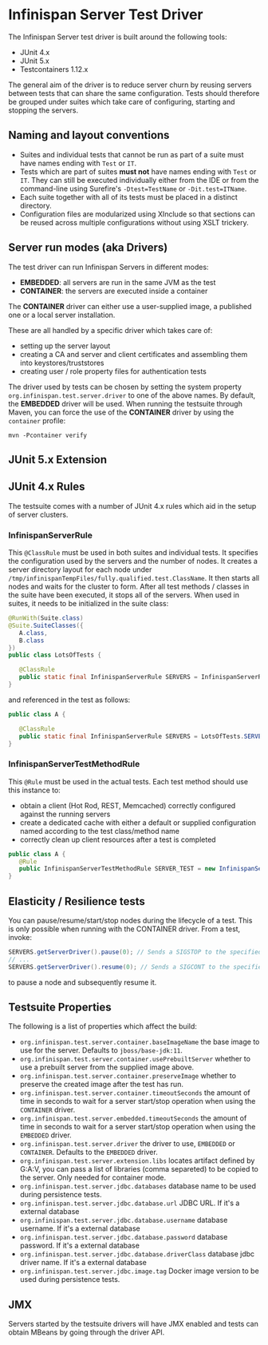 # Infinispan Server Test Driver

The Infinispan Server test driver is built around the following tools:

* JUnit 4.x
* JUnit 5.x
* Testcontainers 1.12.x

The general aim of the driver is to reduce server churn by reusing servers between tests that can share the same
configuration. Tests should therefore be grouped under suites which take care of configuring, starting and stopping the 
servers.

## Naming and layout conventions

* Suites and individual tests that cannot be run as part of a suite must have names ending with `Test` or `IT`.
* Tests which are part of suites **must not** have names ending with `Test` or `IT`. They can still be executed individually either from the IDE or from the command-line using Surefire's `-Dtest=TestName` or `-Dit.test=ITName`.
* Each suite together with all of its tests must be placed in a distinct directory.
* Configuration files are modularized using XInclude so that sections can be reused across multiple configurations without using XSLT trickery.

## Server run modes (aka Drivers)

The test driver can run Infinispan Servers in different modes:

* **EMBEDDED**: all servers are run in the same JVM as the test
* **CONTAINER**: the servers are executed inside a container

The **CONTAINER** driver can either use a user-supplied image, a published one or a local server installation.

These are all handled by a specific driver which takes care of:

* setting up the server layout
* creating a CA and server and client certificates and assembling them into keystores/truststores
* creating user / role property files for authentication tests

The driver used by tests can be chosen by setting the system property `org.infinispan.test.server.driver` to one of the above names.
By default, the **EMBEDDED** driver will be used. When running the testsuite through Maven, you can force the use of the **CONTAINER** driver by using the `container` profile:

```
mvn -Pcontainer verify
```

## JUnit 5.x Extension


## JUnit 4.x Rules

The testsuite comes with a number of JUnit 4.x rules which aid in the setup of server clusters.

### InfinispanServerRule

This `@ClassRule` must be used in both suites and individual tests. It specifies the configuration used by the servers and the number of nodes.
It creates a server directory layout for each node under `/tmp/infinispanTempFiles/fully.qualified.test.ClassName`. It then starts all
nodes and waits for the cluster to form. After all test methods / classes in the suite have been executed, it stops all of the servers.
When used in suites, it needs to be initialized in the suite class:

```java
@RunWith(Suite.class)
@Suite.SuiteClasses({
   A.class,
   B.class
})
public class LotsOfTests {

   @ClassRule
   public static final InfinispanServerRule SERVERS = InfinispanServerRuleBuilder.config("config.xml").numServers(2).build();
}
```

and referenced in the test as follows:

```java
public class A {

   @ClassRule
   public static final InfinispanServerRule SERVERS = LotsOfTests.SERVERS;
}
```

### InfinispanServerTestMethodRule

This `@Rule` must be used in the actual tests. Each test method should use this instance to:

* obtain a client (Hot Rod, REST, Memcached) correctly configured against the running servers
* create a dedicated cache with either a default or supplied configuration named according to the test class/method name
* correctly clean up client resources after a test is completed 

```java
public class A {
   @Rule
   public InfinispanServerTestMethodRule SERVER_TEST = new InfinispanServerTestMethodRule(SERVERS);
}
```

## Elasticity / Resilience tests

You can pause/resume/start/stop nodes during the lifecycle of a test. This is only possible when running with the CONTAINER driver.
From a test, invoke:

```java
SERVERS.getServerDriver().pause(0); // Sends a SIGSTOP to the specified server node
// ...
SERVERS.getServerDriver().resume(0); // Sends a SIGCONT to the specified server node
```

to pause a node and subsequently resume it.


## Testsuite Properties

The following is a list of properties which affect the build:

* `org.infinispan.test.server.container.baseImageName` the base image to use for the server. Defaults to `jboss/base-jdk:11`.
* `org.infinispan.test.server.container.usePrebuiltServer` whether to use a prebuilt server from the supplied image above.
* `org.infinispan.test.server.container.preserveImage` whether to preserve the created image after the test has run.
* `org.infinispan.test.server.container.timeoutSeconds` the amount of time in seconds to wait for a server start/stop operation when using the `CONTAINER` driver.
* `org.infinispan.test.server.embedded.timeoutSeconds` the amount of time in seconds to wait for a server start/stop operation when using the `EMBEDDED` driver.
* `org.infinispan.test.server.driver`  the driver to use, `EMBEDDED` or `CONTAINER`. Defaults to the `EMBEDDED` driver.
* `org.infinispan.test.server.extension.libs` locates artifact defined by G:A:V, you can pass a list of libraries (comma separeted) to be copied to the server. Only needed for container mode.
* `org.infinispan.test.server.jdbc.databases` database name to be used during persistence tests.
* `org.infinispan.test.server.jdbc.database.url` JDBC URL. If it's a external database
* `org.infinispan.test.server.jdbc.database.username` database username. If it's a external database
* `org.infinispan.test.server.jdbc.database.password` database password. If it's a external database
* `org.infinispan.test.server.jdbc.database.driverClass` database jdbc driver name. If it's a external database
* `org.infinispan.test.server.jdbc.image.tag` Docker image version to be used during persistence tests.


## JMX

Servers started by the testsuite drivers will have JMX enabled and tests can obtain MBeans by going through the driver API.

